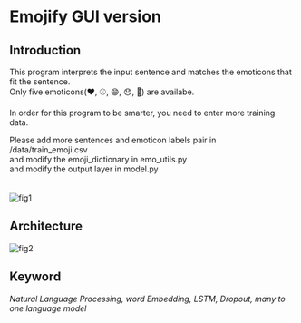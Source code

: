 # Emojify GUI version

## Introduction
This program interprets the input sentence and matches the emoticons that fit the sentence.  
Only five emoticons(❤️, ⚾, 😄, 😞, 🍴) are availabe.

In order for this program to be smarter, you need to enter more training data.

Please add more sentences and emoticon labels pair in /data/train_emoji.csv  
and modify the emoji_dictionary in emo_utils.py  
and modify the output layer in model.py  
<br/><br/>
![fig1](https://github.com/tjrkddnr/emojify/blob/master/img/main_window.jpg?raw=true)

## Architecture
![fig2](https://github.com/tjrkddnr/emojify/blob/master/src/trained%20model/Emojify%20model.png?raw=true)

## Keyword
*Natural Language Processing, word Embedding, LSTM, Dropout, many to one language model*
